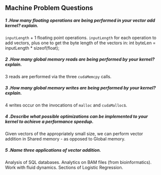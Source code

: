 ## Machine Problem Questions
##### 1 .How many floating operations are being performed in your vector add kernel? explain.
`inputLength` + 1 floating point operations. `inputLength` for each operation to add vectors, plus one to get the byte length of the vectors in:
int byteLen = inputLength * sizeof(float);

##### 2 .How many global memory reads are being performed by your kernel? explain.
3 reads are performed via the three `cudaMemcpy` calls.

##### 3 .How many global memory writes are being performed by your kernel? explain.
4 writes occur on the invocations of `malloc` and `cudaMalloc`s.

##### 4 .Describe what possible optimizations can be implemented to your kernel to achieve a performance speedup.
Given vectors of the appropriately small size, we can perform vector addition in Shared memory - as opposed to Global memory.

##### 5 .Name three applications of vector addition.
Analysis of SQL databases. Analytics on BAM files (from bioinformatics). Work with fluid dynamics. Sections of Logistic Regression.

